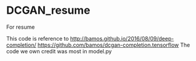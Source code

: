 # DCGAN_resume

For resume

This code is reference to
http://bamos.github.io/2016/08/09/deep-completion/
https://github.com/bamos/dcgan-completion.tensorflow
The code we own credit was most in model.py

